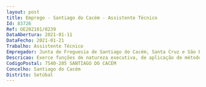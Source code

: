 ```yaml
--- 
layout: post
title: Emprego - Santiago do Cacém - Assistente Técnico
Id: 83726
Ref: OE202101/0239
DataAbertura: 2021-01-11
DataFecho: 2021-01-21
Trabalho: Assistente Técnico
Empregador: Junta de Freguesia de Santiago do Cacém, Santa Cruz e São Bartolomeu da Serra
Descricao: Exerce funções de natureza executiva, de aplicação de métodos e processos com base em diretivas bem definidas e instruções gerais, de grau médio de complexidade nas áreas de atuação da respetiva freguesia, nomeadamente atendimento geral à população, a emissão de atestados, declarações e licenças, a recolha e tratamento de informação, tratamento de dados estatísticos e de gestão, contabilidade, a elaboração e registo de correspondência, organização de expediente e arquivos, organização e processamento de dados relativos à situação de pessoal e aquisição ou manutenção de material, equipamentos, instalações ou serviços, e outras tarefas que se enquadrem nas atribuições e competências da respetiva categoria.
CodigoPostal: 7540-205 SANTIAGO DO CACÉM
Concelho: Santiago do Cacém
Distrito: Setúbal
--- 
```

